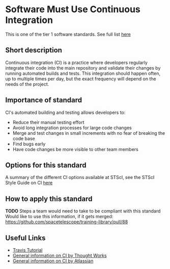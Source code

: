 # Software Must Use Continuous Integration

This is one of the tier 1 software standards. See full list [here](tier1_standards_overview.md)

## Short description
Continuous integration (CI) is a practice where developers regularly integrate their code into the main repository and validate their changes by running automated builds and tests. This integration should happen often, up to multiple times per day, but the exact frequency will depend on the needs of the project. 

## Importance of standard
CI's automated building and testing allows developers to: 
- Reduce their manual testing effort
- Avoid long integration processes for large code changes
- Merge and test changes in small increments with no fear of breaking the code base
- Find bugs early
- Have code changes be more visible to other team members

## Options for this standard
A summary of the different CI options available at STScI, see the STScI Style Guide on CI [here](https://github.com/spacetelescope/style-guides/blob/master/guides/python-testing.md/#continuous-integration) 

## How to apply this standard
**TODO** Steps a team would need to take to be compliant with this standard
Would like to use this information, if it gets merged: https://github.com/spacetelescope/training-library/pull/88

## Useful Links
- [Travis Tutorial](https://docs.travis-ci.com/user/tutorial/)
- [General information on CI by Thought Works](https://www.thoughtworks.com/continuous-integration)
- [General information on CI by Atlassian](https://www.atlassian.com/continuous-delivery/principles/continuous-integration-vs-delivery-vs-deployment)